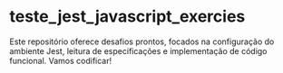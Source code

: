 # teste_jest_javascript_exercies
Este repositório oferece desafios prontos, focados na configuração do ambiente Jest, leitura de especificações e implementação de código funcional. Vamos codificar!
